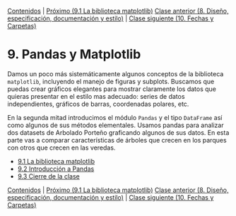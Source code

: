 [Contenidos](../Contenidos.md) \| [Próximo (9.1 La biblioteca matplotlib)](01_Matplotlib.md)
[Clase anterior (8. Diseño, especificación, documentación y estilo)](../08_Diseño_y_Especificacion/00_Resumen.md) \| [Clase siguiente (10. Fechas y Carpetas)](../10_Fechas_y_Carpetas/00_Resumen.md)

# 9. Pandas y Matplotlib

Damos un poco más sistemáticamente algunos conceptos de la biblioteca `matplotlib`, incluyendo el manejo de figuras y subplots. Buscamos que puedas crear gráficos elegantes para mostrar claramente los datos que quieras presentar en el estilo mas adecuado: series de datos independientes, gráficos de barras, coordenadas polares, etc.

En la segunda mitad introducimos el módulo `Pandas` y el tipo `DataFrame` así como algunos de sus métodos elementales. Usamos pandas para analizar dos datasets de Arbolado Porteño graficando algunos de sus datos. En esta parte vas a comparar características de árboles que crecen en los parques con otros que crecen en las veredas.



* [9.1 La biblioteca matplotlib](01_Matplotlib.md)
* [9.2 Introducción a Pandas](02_Pandas.md)
* [9.3 Cierre de la clase](03_Cierre.md)


[Contenidos](../Contenidos.md) \| [Próximo (9.1 La biblioteca matplotlib)](01_Matplotlib.md)
[Clase anterior (8. Diseño, especificación, documentación y estilo)](../08_Diseño_y_Especificacion/00_Resumen.md) \| [Clase siguiente (10. Fechas y Carpetas)](../10_Fechas_y_Carpetas/00_Resumen.md)
